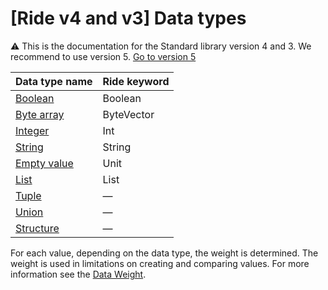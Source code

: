 # [Ride v4 and v3] Data types

:warning: This is the documentation for the Standard library version 4 and 3. We recommend to use version 5. [Go to version 5](/en/ride/data-types/)

| Data type name | Ride keyword |
| :--- | :--- |
| [Boolean](/en/ride/data-types/boolean) | Boolean |
| [Byte array](/en/ride/data-types/byte-vector) | ByteVector |
| [Integer](/en/ride/data-types/int) | Int |
| [String](/en/ride/data-types/string) | String |
| [Empty value](/en/ride/data-types/unit) | Unit |
| [List](/en/ride/data-types/list) | List |
| [Tuple](/en/ride/data-types/tuple) | — |
| [Union](/en/ride/data-types/union) | — |
| [Structure](/en/ride/structures/) | — |

For each value, depending on the data type, the weight is determined. The weight is used in limitations on creating and comparing values. For more information see the [Data Weight](/en/ride/limits/weight).
